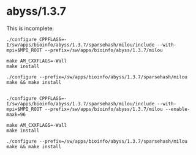 abyss/1.3.7
===========

This is incomplete.


    ./configure CPPFLAGS=-I/sw/apps/bioinfo/abyss/1.3.7/sparsehash/milou/include --with-mpi=$MPI_ROOT --prefix=/sw/apps/bioinfo/abyss/1.3.7/milou

    make AM_CXXFLAGS=-Wall
    make install

    ./configure --prefix=/sw/apps/bioinfo/abyss/1.3.7/sparsehash/milou
    make && make install


    ./configure CPPFLAGS=-I/sw/apps/bioinfo/abyss/1.3.7/sparsehash/milou/include --with-mpi=$MPI_ROOT --prefix=/sw/apps/bioinfo/abyss/1.3.7/milou --enable-maxk=96

    make AM_CXXFLAGS=-Wall
    make install

    ./configure --prefix=/sw/apps/bioinfo/abyss/1.3.7/sparsehash/milou
    make && make install


